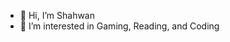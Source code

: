 - 👋 Hi, I’m Shahwan 
- 👀 I’m interested in Gaming, Reading, and Coding

<!---
shahwjam/shahwjam is a ✨ special ✨ repository because its `README.md` (this file) appears on your GitHub profile.
You can click the Preview link to take a look at your changes.
--->
